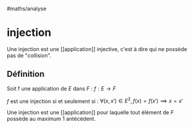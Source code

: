 #maths/analyse 
# injection
Une injection est une [[application]] injective, c'est à dire qui ne possède pas de "collision".

## Définition
Soit f une application de $E$ dans $F$ :
$f: E \rightarrow F$

$f$ est une injection si et seulement si :
$\forall (x, x')\in E^2, f(x) = f(x') \implies x = x'$

Une injection est une [[application]] pour laquelle tout élément de $F$ possède au maximum 1 antécédent.